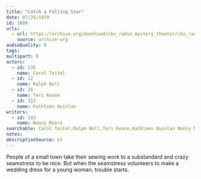 ```yaml
---
title: "Catch a Falling Star"
date: 07/25/1979
id: 1000
urls: 
  - url: https://archive.org/download/cbs_radio_mystery_theater/cbs_radio_mystery_theater-0951-1000.zip/cbs_radio_mystery_theater-0951-1000%2Fcbsrmt_1000_catch_a_falling_star.mp3
    source: archive-org
audioQuality: 0
tags: 
multipart: 0
actors:  
  - id: 135
    name: Carol Teitel  
  - id: 12
    name: Ralph Bell  
  - id: 26
    name: Teri Keane  
  - id: 312
    name: Kathleen Quinlan
writers:  
  - id: 193
    name: Nancy Moore
searchable: Carol Teitel,Ralph Bell,Teri Keane,Kathleen Quinlan Nancy Moore
notes: 
descriptionSource: kf
---
```

People of a small town take their sewing work to a substandard and crazy seamstress to be nice. But when the seamstress volunteers to make a wedding dress for a young woman, trouble starts.